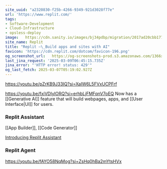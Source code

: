 ```yaml
---
site_uuid: "a2320830-f25b-4266-9349-921d3028f77e"
url: 'https://www.replit.com/'
tags:
- Software-Development
- Cloud-Infrastructure
- opsless-deploy
image:   https://cdn.sanity.io/images/bj34pdbp/migration/2017ad20cbb1770bcb0d23d6d4be8ff9a5105df1-1200x650.png?auto=format&q=75&w=1200&format=png
site_name: Replit
title: "Replit –\_Build apps and sites with AI"
favicon: 'https://cdn.replit.com/dotcom/favicon-196.png'
og_screenshot_url:   https://og-screenshots-prod.s3.amazonaws.com/1366x768/80/false/e39c8b31528100188ae439afe37b8fe7322fdbb176cb5a125b2c88d9bce8d334.jpeg
last_jina_request: '2025-03-09T06:45:15.735Z'
jina_error: "'HTTP error! status: 429'"
og_last_fetch: 2025-03-07T05:19:02.927Z
---
```


https://youtu.be/pZrKB9J33IQ?si=XaIW6L5FVxUCPFrf

https://youtu.be/fxiVDlylORQ?si=erhbLjFMFqnV7oEQ
Now has a [[Generative AI]] feature that will build webpages, apps, and [[User Interface|UI]] for users.  


### Replit Assistant
[[App Builder]], [[Code Generator]]

[Introducing Replit Assistant](https://youtu.be/fxiVDlylORQ?si=HRQ85Vq-G_ZtRy5R)

### Replit Agent

https://youtu.be/fAYO58NqMog?si=ZsHq0hBa2mYtsHVx



